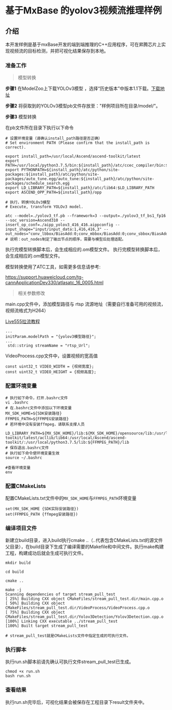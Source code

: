 # 基于MxBase 的yolov3视频流推理样例

## 介绍

本开发样例是基于mxBase开发的端到端推理的C++应用程序，可在昇腾芯片上实现视频流的目标检测，并把可视化结果保存到本地。

### 准备工作

> 模型转换

**步骤1** 在ModelZoo上下载YOLOv3模型 ，选择“历史版本”中版本1.1下载。[下载地址](https://www.hiascend.com/zh/software/modelzoo/detail/C/210261e64adc42d2b3d84c447844e4c7)

**步骤2** 将获取到的YOLOv3模型pb文件存放至："样例项目所在目录/model/"。

**步骤3** 模型转换

在pb文件所在目录下执行以下命令

```
# 设置环境变量（请确认install_path路径是否正确）
# Set environment PATH (Please confirm that the install_path is correct).

export install_path=/usr/local/Ascend/ascend-toolkit/latest
export PATH=/usr/local/python3.7.5/bin:${install_path}/atc/ccec_compiler/bin:${install_path}/atc/bin:$PATH
export PYTHONPATH=${install_path}/atc/python/site-packages:${install_path}/atc/python/site-packages/auto_tune.egg/auto_tune:${install_path}/atc/python/site-packages/schedule_search.egg
export LD_LIBRARY_PATH=${install_path}/atc/lib64:$LD_LIBRARY_PATH
export ASCEND_OPP_PATH=${install_path}/opp

# 执行，转换YOLOv3模型
# Execute, transform YOLOv3 model.

atc --model=./yolov3_tf.pb --framework=3 --output=./yolov3_tf_bs1_fp16 --soc_version=Ascend310 --insert_op_conf=./aipp_yolov3_416_416.aippconfig --input_shape="input/input_data:1,416,416,3" --out_nodes="conv_lbbox/BiasAdd:0;conv_mbbox/BiasAdd:0;conv_sbbox/BiasAdd:0"
# 说明：out_nodes制定了输出节点的顺序，需要与模型后处理适配。
```

执行完模型转换脚本后，会生成相应的.om模型文件。 执行完模型转换脚本后，会生成相应的.om模型文件。

模型转换使用了ATC工具，如需更多信息请参考:

 https://support.huaweicloud.com/tg-cannApplicationDev330/atlasatc_16_0005.html

> 相关参数修改

main.cpp文件中，添加模型路径与 rtsp 流源地址（需要自行准备可用的视频流，视频流格式为H264）

[Live555拉流教程](../../docs/参考资料/Live555离线视频转RTSP说明文档.md)

```
...
initParam.modelPath = "{yolov3模型路径}";
...
 std::string streamName = "rtsp_Url";
```

VideoProcess.cpp文件中，设置视频的宽高值

```
const uint32_t VIDEO_WIDTH = {视频宽度};
const uint32_t VIDEO_HEIGHT = {视频高度};
```

### 配置环境变量

```
# 执行如下命令，打开.bashrc文件
vi .bashrc
# 在.bashrc文件中添加以下环境变量
MX_SDK_HOME=${SDK安装路径}
FFMPEG_PATH=${FFMPEG安装路径} 
# 若环境中没有安装ffmpeg，请联系支撑人员

LD_LIBRARY_PATH=${MX_SDK_HOME}/lib:${MX_SDK_HOME}/opensource/lib:/usr/local/Ascend/ascend-toolkit/latest/acllib/lib64:/usr/local/Ascend/ascend-toolkit/:/usr/local/python3.7.5/lib:${FFMPEG_PATH}/lib
# 保存退出.bashrc文件
# 执行如下命令使环境变量生效
source ~/.bashrc

#查看环境变量
env
```

### 配置CMakeLists

配置CMakeLists.txt文件中的`MX_SDK_HOME`与`FFMPEG_PATH`环境变量

```
set(MX_SDK_HOME {SDK实际安装路径})
set(FFMPEG_PATH {ffmpeg安装路径})
```

### 编译项目文件

新建立build目录，进入build执行cmake ..（..代表包含CMakeLists.txt的源文件父目录），在build目录下生成了编译需要的Makefile和中间文件。执行make构建工程，构建成功后就会生成可执行文件。

```
mkdir build

cd build

cmake ..

make -j
Scanning dependencies of target stream_pull_test
[ 25%] Building CXX object CMakeFiles/stream_pull_test.dir/main.cpp.o
[ 50%] Building CXX object CMakeFiles/stream_pull_test.dir/VideoProcess/VideoProcess.cpp.o
[ 75%] Building CXX object CMakeFiles/stream_pull_test.dir/Yolov3Detection/Yolov3Detection.cpp.o
[100%] Linking CXX executable ../stream_pull_test
[100%] Built target stream_pull_test

# stream_pull_test就是CMakeLists文件中指定生成的可执行文件。
```

### 执行脚本

执行run.sh脚本前请先确认可执行文件stream_pull_test已生成。

```
chmod +x run.sh
bash run.sh
```

### 查看结果

执行run.sh完毕后，可视化结果会被保存在工程目录下result文件夹中。

